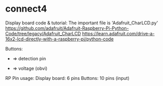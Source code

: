 # connect4

Display board code & tutorial:
The important file is 'Adafruit_CharLCD.py'
https://github.com/adafruit/Adafruit-Raspberry-Pi-Python-Code/tree/legacy/Adafruit_CharLCD
https://learn.adafruit.com/drive-a-16x2-lcd-directly-with-a-raspberry-pi/python-code


Buttons:
- => detection pin 
+ => voltage (obvi)

RP Pin usage:
Display board: 6 pins
Buttons: 10 pins (input)